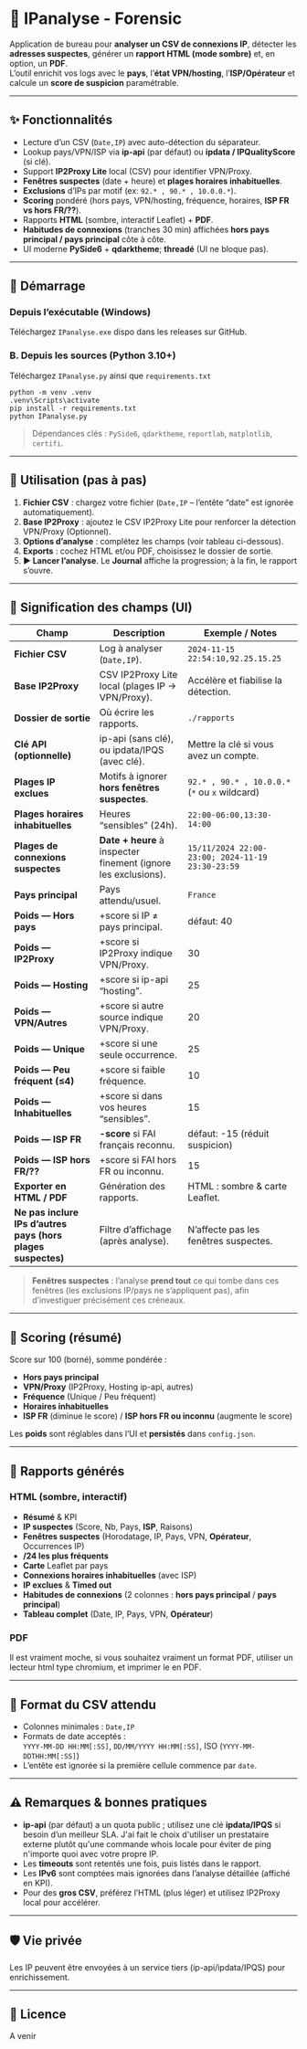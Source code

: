 # 🔎 IPanalyse - Forensic   

Application de bureau pour **analyser un CSV de connexions IP**, détecter les **adresses suspectes**, générer un **rapport HTML (mode sombre)** et, en option, un **PDF**.  
L’outil enrichit vos logs avec le **pays**, l’**état VPN/hosting**, l’**ISP/Opérateur** et calcule un **score de suspicion** paramétrable.

---

## ✨ Fonctionnalités   

- Lecture d’un CSV (`Date,IP`) avec auto-détection du séparateur.
- Lookup pays/VPN/ISP via **ip-api** (par défaut) ou **ipdata / IPQualityScore** (si clé).
- Support **IP2Proxy Lite** local (CSV) pour identifier VPN/Proxy.
- **Fenêtres suspectes** (date + heure) et **plages horaires inhabituelles**.
- **Exclusions** d’IPs par motif (ex: `92.* , 90.* , 10.0.0.*`).
- **Scoring** pondéré (hors pays, VPN/hosting, fréquence, horaires, **ISP FR vs hors FR/??**).
- Rapports **HTML** (sombre, interactif Leaflet) + **PDF**.
- **Habitudes de connexions** (tranches 30 min) affichées **hors pays principal / pays principal** côte à côte.
- UI moderne **PySide6** + **qdarktheme**; **threadé** (UI ne bloque pas).

---

## 🚀 Démarrage   

### Depuis l’exécutable (Windows)

Téléchargez `IPanalyse.exe` dispo dans les releases sur GitHub.  

### B. Depuis les sources (Python 3.10+)  

Téléchargez `IPanalyse.py` ainsi que `requirements.txt`

    python -m venv .venv
    .venv\Scripts\activate
    pip install -r requirements.txt  
    python IPanalyse.py

> Dépendances clés : `PySide6`, `qdarktheme`, `reportlab`, `matplotlib`, `certifi`.

---

## 🧭 Utilisation (pas à pas)

1. **Fichier CSV** : chargez votre fichier (`Date,IP` – l’entête “date” est ignorée automatiquement).
2. **Base IP2Proxy** : ajoutez le CSV IP2Proxy Lite pour renforcer la détection VPN/Proxy (Optionnel).  
3. **Options d’analyse** : complétez les champs (voir tableau ci-dessous).
4. **Exports** : cochez HTML et/ou PDF, choisissez le dossier de sortie.
5. **▶ Lancer l’analyse**. Le **Journal** affiche la progression; à la fin, le rapport s’ouvre.

---

## 🧩 Signification des champs (UI)

| Champ | Description | Exemple / Notes |
|---|---|---|
| **Fichier CSV** | Log à analyser (`Date,IP`). | `2024-11-15 22:54:10,92.25.15.25` |
| **Base IP2Proxy** | CSV IP2Proxy Lite local (plages IP → VPN/Proxy). | Accélère et fiabilise la détection. |
| **Dossier de sortie** | Où écrire les rapports. | `./rapports` |
| **Clé API (optionnelle)** | ip-api (sans clé), ou ipdata/IPQS (avec clé). | Mettre la clé si vous avez un compte. |
| **Plages IP exclues** | Motifs à ignorer **hors fenêtres suspectes**. | `92.* , 90.* , 10.0.0.*` (`*` ou `x` wildcard) |
| **Plages horaires inhabituelles** | Heures “sensibles” (24h). | `22:00-06:00,13:30-14:00` |
| **Plages de connexions suspectes** | **Date + heure** à inspecter finement (ignore les exclusions). | `15/11/2024 22:00-23:00; 2024-11-19 23:30-23:59` |
| **Pays principal** | Pays attendu/usuel. | `France` |
| **Poids — Hors pays** | +score si IP ≠ pays principal. | défaut: 40 |
| **Poids — IP2Proxy** | +score si IP2Proxy indique VPN/Proxy. | 30 |
| **Poids — Hosting** | +score si ip-api “hosting”. | 25 |
| **Poids — VPN/Autres** | +score si autre source indique VPN/Proxy. | 20 |
| **Poids — Unique** | +score si une seule occurrence. | 25 |
| **Poids — Peu fréquent (≤4)** | +score si faible fréquence. | 10 |
| **Poids — Inhabituelles** | +score si dans vos heures “sensibles”. | 15 |
| **Poids — ISP FR** | **-score** si FAI français reconnu. | défaut: -15 (réduit suspicion) |
| **Poids — ISP hors FR/??** | +score si FAI hors FR ou inconnu. | 15 |
| **Exporter en HTML / PDF** | Génération des rapports. | HTML : sombre & carte Leaflet. |
| **Ne pas inclure IPs d’autres pays (hors plages suspectes)** | Filtre d’affichage (après analyse). | N’affecte pas les fenêtres suspectes. |

> **Fenêtres suspectes** : l’analyse **prend tout** ce qui tombe dans ces fenêtres (les exclusions IP/pays ne s’appliquent pas), afin d’investiguer précisément ces créneaux.

---

## 🧮 Scoring (résumé)

Score sur 100 (borné), somme pondérée :
- **Hors pays principal**
- **VPN/Proxy** (IP2Proxy, Hosting ip-api, autres)
- **Fréquence** (Unique / Peu fréquent)
- **Horaires inhabituelles**
- **ISP FR** (diminue le score) / **ISP hors FR ou inconnu** (augmente le score)

Les **poids** sont réglables dans l’UI et **persistés** dans `config.json`.

---

## 📄 Rapports générés

### HTML (sombre, interactif)
- **Résumé** & KPI
- **IP suspectes** (Score, Nb, Pays, **ISP**, Raisons)
- **Fenêtres suspectes** (Horodatage, IP, Pays, VPN, **Opérateur**, Occurrences IP)
- **/24 les plus fréquents**
- **Carte** Leaflet par pays
- **Connexions horaires inhabituelles** (avec ISP)
- **IP exclues** & **Timed out**
- **Habitudes de connexions** (2 colonnes : **hors pays principal** / **pays principal**)
- **Tableau complet** (Date, IP, Pays, VPN, **Opérateur**)

### PDF
Il est vraiment moche, si vous souhaitez vraiment un format PDF, utiliser un lecteur html type chromium, et imprimer le en PDF.  

---


## 📁 Format du CSV attendu

- Colonnes minimales : `Date,IP`
- Formats de date acceptés :  
  `YYYY-MM-DD HH:MM[:SS]`, `DD/MM/YYYY HH:MM[:SS]`, ISO (`YYYY-MM-DDTHH:MM[:SS]`)
- L’entête est ignorée si la première cellule commence par `date`.

---

## ⚠️ Remarques & bonnes pratiques

- **ip-api** (par défaut) a un quota public ; utilisez une clé **ipdata/IPQS** si besoin d’un meilleur SLA.
  J'ai fait le choix d'utiliser un prestataire externe plutôt qu'une commande whois locale pour éviter de ping n'importe quoi avec votre propre IP.
- Les **timeouts** sont retentés une fois, puis listés dans le rapport.
- Les **IPv6** sont comptées mais ignorées dans l’analyse détaillée (affiché en KPI).
- Pour des **gros CSV**, préférez l’HTML (plus léger) et utilisez IP2Proxy local pour accélérer.

---

## 🛡️ Vie privée

Les IP peuvent être envoyées à un service tiers (ip-api/ipdata/IPQS) pour enrichissement.

---

## 📘 Licence

A venir
